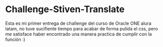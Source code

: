 # Challenge-Stiven-Translate
Esta es mi primer entrega de challenge del curso de Oracle ONE alura latam, no tuve sucifiente tiempo para acabar de forma pulida el css, pero me satisface haber encontrado una manera practica de cumplir con la función :)
